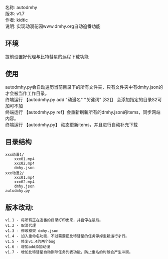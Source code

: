  名称: autodmhy  
 版本: v1.7  
 作者: kidtic   
 说明: 实现动漫花园www.dmhy.org自动追番功能   

## 环境
提前设置好代理与比特彗星的远程下载功能

## 使用 
autodmhy.py会自动遍历当前目录下的所有文件夹，只有文件夹中有dmhy.json的才会被当作工作目录。   
    终端运行 【autodmhy.py add "动漫名" "关键词" [S2]】 会添加指定的目录S2可加可不加   
    终端运行 【autodmhy.py ref】会重新刷新所有的dmhy.json的items，同步网站内容。   
    终端运行 【autodmhy.py】 动态更新items，并且进行自动补充下载   

## 目录结构
    xxx动漫1/
        xxx01.mp4
        xxx02.mp4
        dmhy.json
    xxx动漫2/
        xxx01.mp4
        xxx02.mp4
        dmhy.json
    autodmhy.py

## 版本改动:
    v1.1 - 将所有正在追番的目录打印出来，并且停在最后。
    v1.2 - 取消代理
    v1.3 - 修改框架 dmhy.json
    v1.4 - 加入重命名功能，不过需要把比特彗星的任务停掉重新运行才行。
    v1.5 - 修复v1.4的两个bug
    v1.6 - 增加add添加动漫
    v1.7 - 增加比特彗星自动删除任务列表功能，防止重名的时候会产生冲突。